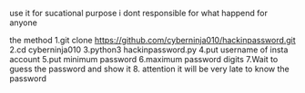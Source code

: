 use it for sucational purpose 
i dont responsible for what happend for anyone 

the method 
1.git clone https://github.com/cyberninja010/hackinpassword.git
2.cd cyberninja010
3.python3 hackinpassword.py
4.put username of insta account
5.put minimum password
6.maximum password digits
7.Wait to guess the password and show it
8. attention it will be very late to know the password
